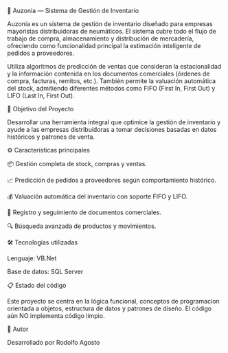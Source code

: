 🧩 Auzonia — Sistema de Gestión de Inventario

Auzonia es un sistema de gestión de inventario diseñado para empresas mayoristas distribuidoras de neumáticos.
El sistema cubre todo el flujo de trabajo de compra, almacenamiento y distribución de mercadería, ofreciendo como funcionalidad principal la estimación inteligente de pedidos a proveedores.

Utiliza algoritmos de predicción de ventas que consideran la estacionalidad y la información contenida en los documentos comerciales (órdenes de compra, facturas, remitos, etc.).
También permite la valuación automática del stock, admitiendo diferentes métodos como FIFO (First In, First Out) y LIFO (Last In, First Out).

🧠 Objetivo del Proyecto

Desarrollar una herramienta integral que optimice la gestión de inventario y ayude a las empresas distribuidoras a tomar decisiones basadas en datos históricos y patrones de venta.

⚙️ Características principales

📦 Gestión completa de stock, compras y ventas.

📈 Predicción de pedidos a proveedores según comportamiento histórico.

💰 Valuación automática del inventario con soporte FIFO y LIFO.

🧾 Registro y seguimiento de documentos comerciales.

🔍 Búsqueda avanzada de productos y movimientos.

🛠️ Tecnologías utilizadas

Lenguaje: VB.Net

Base de datos: SQL Server

📋 Estado del código

Este proyecto se centra en la lógica funcional, conceptos de programacion orientada a objetos, estructura de datos y patrones de diseño.
El código aún NO implementa código limpio.

🧩 Autor

Desarrollado por Rodolfo Agosto
